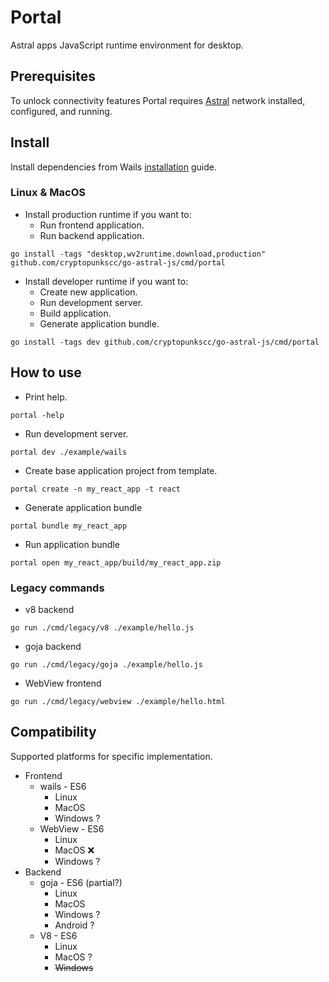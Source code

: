 # Portal

Astral apps JavaScript runtime environment for desktop.

## Prerequisites

To unlock connectivity features Portal requires [Astral](https://github.com/cryptopunkscc/astrald/blob/master/docs/quickstart.md) network installed, configured, and running.

## Install

Install dependencies from Wails [installation](https://wails.io/docs/gettingstarted/installation)
guide.

### Linux & MacOS

* Install production runtime if you want to:
    * Run frontend application.
    * Run backend application.

```shell
go install -tags "desktop,wv2runtime.download,production" github.com/cryptopunkscc/go-astral-js/cmd/portal
```

* Install developer runtime if you want to:
    * Create new application.
    * Run development server.
    * Build application.
    * Generate application bundle.

```shell
go install -tags dev github.com/cryptopunkscc/go-astral-js/cmd/portal
```

## How to use

* Print help.

```shell
portal -help
```

* Run development server.

```shell
portal dev ./example/wails
```

* Create base application project from template.

```shell
portal create -n my_react_app -t react
```

* Generate application bundle

```shell
portal bundle my_react_app
```

* Run application bundle

```shell
portal open my_react_app/build/my_react_app.zip
```

### Legacy commands

* v8 backend

```shell
go run ./cmd/legacy/v8 ./example/hello.js 
```

* goja backend

```shell
go run ./cmd/legacy/goja ./example/hello.js 
```

* WebView frontend

```shell
go run ./cmd/legacy/webview ./example/hello.html 
```

## Compatibility

Supported platforms for specific implementation.

* Frontend
    * wails - ES6
        * Linux
        * MacOS
        * Windows ?
    * WebView - ES6
        * Linux
        * MacOS ❌
        * Windows ?
* Backend
    * goja - ES6 (partial?)
        * Linux
        * MacOS
        * Windows ?
        * Android ?
    * V8 - ES6
        * Linux
        * MacOS ?
        * ~~Windows~~